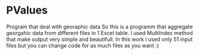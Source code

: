 # PValues
Program that deal with georaphic data
So this is a programm that aggregate georgahic data from different files in 1 Excel table. I used MultiIndex method that make output very 
simple and beautifull. In this work i used only 51 input files but you can change code for as much files as you want :)
